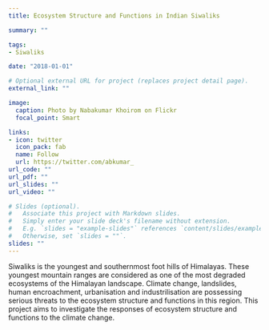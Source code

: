 ```yaml
---
title: Ecosystem Structure and Functions in Indian Siwaliks

summary: ""

tags:
- Siwaliks

date: "2018-01-01"

# Optional external URL for project (replaces project detail page).
external_link: ""

image:
  caption: Photo by Nabakumar Khoirom on Flickr
  focal_point: Smart

links:
- icon: twitter
  icon_pack: fab
  name: Follow
  url: https://twitter.com/abkumar_
url_code: ""
url_pdf: ""
url_slides: ""
url_video: ""

# Slides (optional).
#   Associate this project with Markdown slides.
#   Simply enter your slide deck's filename without extension.
#   E.g. `slides = "example-slides"` references `content/slides/example-slides.md`.
#   Otherwise, set `slides = ""`.
slides: ""
---
```


Siwaliks is the youngest and southernmost foot hills of Himalayas. These youngest mountain ranges are considered as one of the most degraded ecosystems of the Himalayan landscape. Climate change, landslides, human encroachment, urbanisation and industrilisation are possessing serious threats to the ecosystem structure and functions in this region. This project aims to investigate the responses of ecosystem structure and functions to the climate change.
